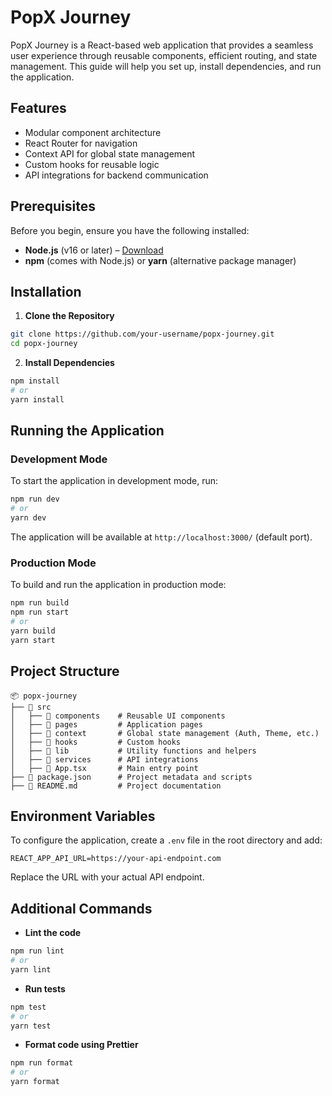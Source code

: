 # PopX Journey

PopX Journey is a React-based web application that provides a seamless user experience through reusable components, efficient routing, and state management. This guide will help you set up, install dependencies, and run the application.

## Features
- Modular component architecture
- React Router for navigation
- Context API for global state management
- Custom hooks for reusable logic
- API integrations for backend communication

## Prerequisites
Before you begin, ensure you have the following installed:

- **Node.js** (v16 or later) – [Download](https://nodejs.org/)
- **npm** (comes with Node.js) or **yarn** (alternative package manager)

## Installation

1. **Clone the Repository**
```sh
git clone https://github.com/your-username/popx-journey.git
cd popx-journey
```

2. **Install Dependencies**
```sh
npm install
# or
yarn install
```

## Running the Application

### Development Mode
To start the application in development mode, run:
```sh
npm run dev
# or
yarn dev
```
The application will be available at `http://localhost:3000/` (default port).

### Production Mode
To build and run the application in production mode:
```sh
npm run build
npm run start
# or
yarn build
yarn start
```

## Project Structure

```
📦 popx-journey
├── 📂 src
│   ├── 📂 components    # Reusable UI components
│   ├── 📂 pages         # Application pages
│   ├── 📂 context       # Global state management (Auth, Theme, etc.)
│   ├── 📂 hooks         # Custom hooks
│   ├── 📂 lib           # Utility functions and helpers
│   ├── 📂 services      # API integrations
│   ├── 📜 App.tsx       # Main entry point
├── 📜 package.json      # Project metadata and scripts
├── 📜 README.md         # Project documentation
```

## Environment Variables
To configure the application, create a `.env` file in the root directory and add:
```env
REACT_APP_API_URL=https://your-api-endpoint.com
```
Replace the URL with your actual API endpoint.

## Additional Commands

- **Lint the code**
```sh
npm run lint
# or
yarn lint
```
- **Run tests**
```sh
npm test
# or
yarn test
```
- **Format code using Prettier**
```sh
npm run format
# or
yarn format
```



